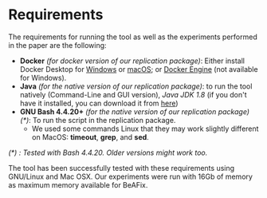 # Requirements

The requirements for running the tool as well as the experiments performed in the paper are the following:
* **Docker** _(for docker version of our replication package)_: Either install Docker Desktop for [Windows](https://docs.docker.com/docker-for-windows/install/) or [macOS](https://docs.docker.com/docker-for-mac/install/); or [Docker Engine](https://docs.docker.com/engine/install/) (not available for Windows).
* **Java** _(for the native version of our replication package)_: to run the tool natively (Command-Line and GUI version), *Java JDK 1.8* (if you don't have it installed, you can download it from [here](https://www.oracle.com/java/technologies/javase/javase8-archive-downloads.html))
* **GNU Bash 4.4.20+** _(for the native version of our replication package)_ _(*)_: To run the script in the replication package.
  * We used some commands Linux that they may work slightly different on MacOS: **timeout**, **grep**, and **sed**.
  
_(*) : Tested with Bash 4.4.20. Older versions might work too._

The tool has been successfully tested with these requirements using GNU/Linux and Mac OSX. Our experiments were run with 16Gb of memory as maximum memory available for BeAFix.
